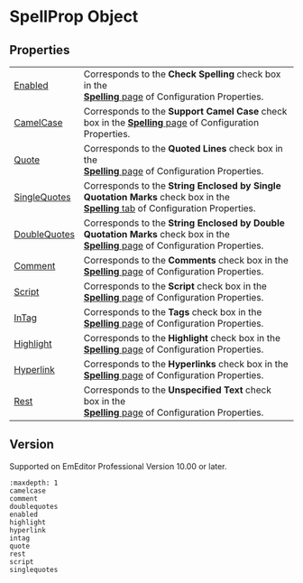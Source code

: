 # SpellProp Object

## Properties

|     |     |
| --- | --- |
| [Enabled](enabled) | Corresponds to the **Check Spelling** check box in the <br> [**Spelling** page](../../dlg/properties/spell/index) of Configuration Properties. |
| [CamelCase](camelcase) | Corresponds to the **Support Camel Case** check box in the [**Spelling** page](../../dlg/properties/spell/index) of Configuration Properties. |
| [Quote](quote) | Corresponds to the **Quoted Lines** check box in the <br> [**Spelling** page](../../dlg/properties/spell/index) of Configuration Properties. |
| [SingleQuotes](singlequotes) | Corresponds to the **String Enclosed by Single Quotation Marks** check box in the <br> [**Spelling** tab](../../dlg/properties/spell/index) of Configuration Properties. |
| [DoubleQuotes](doublequotes) | Corresponds to the **String Enclosed by Double Quotation Marks** check box in the <br> [**Spelling** page](../../dlg/properties/spell/index) of Configuration Properties. |
| [Comment](comment) | Corresponds to the **Comments** check box in the <br> [**Spelling** page](../../dlg/properties/spell/index) of Configuration Properties. |
| [Script](script) | Corresponds to the **Script** check box in the <br> [**Spelling** page](../../dlg/properties/spell/index) of Configuration Properties. |
| [InTag](intag) | Corresponds to the **Tags** check box in the <br> [**Spelling** page](../../dlg/properties/spell/index) of Configuration Properties. |
| [Highlight](highlight) | Corresponds to the **Highlight** check box in the <br> [**Spelling** page](../../dlg/properties/spell/index) of Configuration Properties. |
| [Hyperlink](hyperlink) | Corresponds to the **Hyperlinks** check box in the <br> [**Spelling** page](../../dlg/properties/spell/index) of Configuration Properties. |
| [Rest](rest) | Corresponds to the **Unspecified Text** check box in the <br> [**Spelling** page](../../dlg/properties/spell/index) of Configuration Properties. |

## Version

Supported on EmEditor Professional Version 10.00 or later.

```{toctree}
:maxdepth: 1
camelcase
comment
doublequotes
enabled
highlight
hyperlink
intag
quote
rest
script
singlequotes
```
